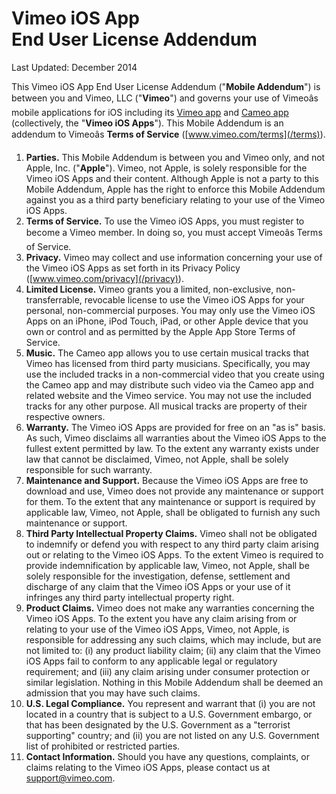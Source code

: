 Vimeo iOS App  
End User License Addendum
=========================================

Last Updated: December 2014

This Vimeo iOS App End User License Addendum ("**Mobile Addendum**") is between you and Vimeo, LLC ("**Vimeo**") and governs your use of Vimeoâ&#128;&#153;s mobile applications for iOS including its [Vimeo app](https://itunes.apple.com/us/app/vimeo/id425194759?mt=8) and [Cameo app](https://itunes.apple.com/us/app/cameo-video-editor-movie-maker/id716354815?mt=8) (collectively, the "**Vimeo iOS Apps**"). This Mobile Addendum is an addendum to Vimeoâ&#128;&#153;s **Terms of Service** ([www.vimeo.com/terms](/terms)).

1. **Parties.** This Mobile Addendum is between you and Vimeo only, and not Apple, Inc. ("**Apple**"). Vimeo, not Apple, is solely responsible for the Vimeo iOS Apps and their content. Although Apple is not a party to this Mobile Addendum, Apple has the right to enforce this Mobile Addendum against you as a third party beneficiary relating to your use of the Vimeo iOS Apps.
2. **Terms of Service.** To use the Vimeo iOS Apps, you must register to become a Vimeo member. In doing so, you must accept Vimeoâ&#128;&#153;s Terms of Service.
3. **Privacy.** Vimeo may collect and use information concerning your use of the Vimeo iOS Apps as set forth in its Privacy Policy ([www.vimeo.com/privacy](/privacy)).
4. **Limited License.** Vimeo grants you a limited, non-exclusive, non-transferrable, revocable license to use the Vimeo iOS Apps for your personal, non-commercial purposes. You may only use the Vimeo iOS Apps on an iPhone, iPod Touch, iPad, or other Apple device that you own or control and as permitted by the Apple App Store Terms of Service.
5. **Music.** The Cameo app allows you to use certain musical tracks that Vimeo has licensed from third party musicians. Specifically, you may use the included tracks in a non-commercial video that you create using the Cameo app and may distribute such video via the Cameo app and related website and the Vimeo service. You may not use the included tracks for any other purpose. All musical tracks are property of their respective owners.
6. **Warranty.** The Vimeo iOS Apps are provided for free on an "as is" basis. As such, Vimeo disclaims all warranties about the Vimeo iOS Apps to the fullest extent permitted by law. To the extent any warranty exists under law that cannot be disclaimed, Vimeo, not Apple, shall be solely responsible for such warranty.
7. **Maintenance and Support.** Because the Vimeo iOS Apps are free to download and use, Vimeo does not provide any maintenance or support for them. To the extent that any maintenance or support is required by applicable law, Vimeo, not Apple, shall be obligated to furnish any such maintenance or support.
8. **Third Party Intellectual Property Claims.** Vimeo shall not be obligated to indemnify or defend you with respect to any third party claim arising out or relating to the Vimeo iOS Apps. To the extent Vimeo is required to provide indemnification by applicable law, Vimeo, not Apple, shall be solely responsible for the investigation, defense, settlement and discharge of any claim that the Vimeo iOS Apps or your use of it infringes any third party intellectual property right.
9. **Product Claims.** Vimeo does not make any warranties concerning the Vimeo iOS Apps. To the extent you have any claim arising from or relating to your use of the Vimeo iOS Apps, Vimeo, not Apple, is responsible for addressing any such claims, which may include, but are not limited to: (i) any product liability claim; (ii) any claim that the Vimeo iOS Apps fail to conform to any applicable legal or regulatory requirement; and (iii) any claim arising under consumer protection or similar legislation. Nothing in this Mobile Addendum shall be deemed an admission that you may have such claims.
10. **U.S. Legal Compliance.** You represent and warrant that (i) you are not located in a country that is subject to a U.S. Government embargo, or that has been designated by the U.S. Government as a "terrorist supporting" country; and (ii) you are not listed on any U.S. Government list of prohibited or restricted parties.
11. **Contact Information.** Should you have any questions, complaints, or claims relating to the Vimeo iOS Apps, please contact us at [support@vimeo.com](mailto:support@vimeo.com).